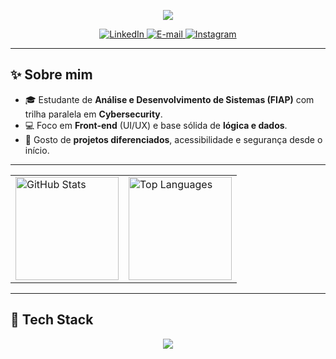 <!--
README de Perfil — @Evelyn-boot
-->

<!-- Cabeçalho com efeito de digitação (rosa) -->
<p align="center">
  <a href="https://git.io/typing-svg">
    <img src="https://readme-typing-svg.demolab.com?font=Fira+Code&weight=500&duration=2800&pause=600&center=true&vCenter=true&width=900&color=%23FF69B4&lines=Olá%2C+eu+sou+a+%C3%89velyn+Rodrigues+%F0%9F%91%8B;Analista+de+Sistemas+%7C+Full-stack+%7C+Cybersecurity;FIAP+%E2%80%A2+projetos+pr%C3%A1ticos+e+foco+em+qualidade;Bem-vindo(a)+ao+meu+GitHub!"/>
  </a>
</p>

<!-- Badges de contato -->
<p align="center">
  <a href="https://www.linkedin.com/in/%C3%A9velyn-rodrigues-735bb5373/?trk=opento_sprofile_details">
    <img src="https://img.shields.io/badge/LinkedIn-0A66C2?logo=LinkedIn&logoColor=white" alt="LinkedIn"/>
  </a>
  <a href="mailto:rodrigueseconsultoria@gmail.com">
    <img src="https://img.shields.io/badge/Gmail-D14836?logo=gmail&logoColor=white" alt="E-mail"/>
  </a>
  <a href="https://www.instagram.com/evelynpessoal?igsh=MTM3Zmh0dTV1bWkzbA%3D%3D&utm_source=qr">
    <img src="https://img.shields.io/badge/Instagram-E4405F?logo=instagram&logoColor=white" alt="Instagram"/>
  </a>
</p>

---

## ✨ Sobre mim
- 🎓 Estudante de **Análise e Desenvolvimento de Sistemas (FIAP)** com trilha paralela em **Cybersecurity**.  
- 💻 Foco em **Front-end** (UI/UX) e base sólida de **lógica e dados**.  
- 🚀 Gosto de **projetos diferenciados**, acessibilidade e segurança desde o início.

---

<table align="center">
  <tr>
    <td>
      <img height="165" src="https://github-readme-stats.vercel.app/api?username=Evelyn-boot&show_icons=true&count_private=true&hide=prs,issues&theme=dracula" alt="GitHub Stats"/>
    </td>
    <td>
      <img height="165" src="https://github-readme-stats.vercel.app/api/top-langs/?username=Evelyn-boot&layout=compact&langs_count=8&theme=dracula" alt="Top Languages"/>
    </td>
  </tr>
</table>

---


## 🧰 Tech Stack
<p align="center">
  <a href="https://skillicons.dev">
    <img src="https://skillicons.dev/icons?i=java,python,js,ts,html,css,react,nodejs,bootstrap,figma,git,linux,vscode,mysql,postgres,sqlite" />
  </a>
</p>
